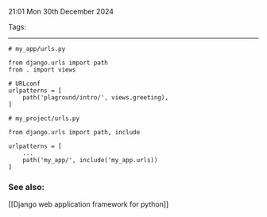 21:01 Mon 30th December 2024

Tags:

---
```
# my_app/urls.py

from django.urls import path
from . import views

# URLconf
urlpatterns = [
	path('plaground/intro/', views.greeting),
]

# my_project/urls.py

from django.urls import path, include

urlpatterns = [
	...
	path('my_app/', include('my_app.urls))
]
```

### See also:
[[Django web application framework for python]]